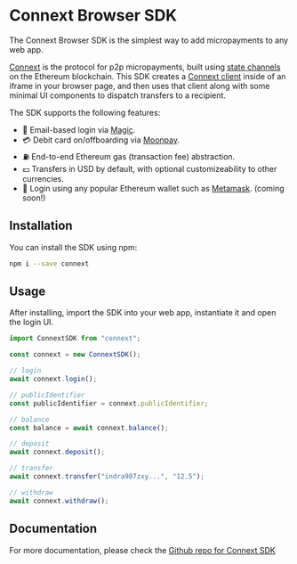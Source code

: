 # Connext Browser SDK

The Connext Browser SDK is the simplest way to add micropayments to any web app.

[Connext](https://connext.network) is the protocol for p2p micropayments, built using [state channels](https://docs.connext.network/en/latest/quickstart/introduction.html#state-channel-basics) on the Ethereum blockchain. This SDK creates a [Connext client](https://docs.connext.network/en/latest/quickstart/clientInstantiation.html) inside of an iframe in your browser page, and then uses that client along with some minimal UI components to dispatch transfers to a recipient.

The SDK supports the following features:

- 🎩 Email-based login via [Magic](https://magic.link).
- 💳 Debit card on/offboarding via [Moonpay](https://moonpay.io).
- ⛽ End-to-end Ethereum gas (transaction fee) abstraction.
- 💵 Transfers in USD by default, with optional customizeability to other currencies.
- 🦊 Login using any popular Ethereum wallet such as [Metamask](https://metamask.io). (coming soon!)

## Installation

You can install the SDK using npm:

```bash
npm i --save connext
```

## Usage

After installing, import the SDK into your web app, instantiate it and open the login UI.

```javascript
import ConnextSDK from "connext";

const connext = new ConnextSDK();

// login
await connext.login();

// publicIdentifier
const publicIdentifier = connext.publicIdentifier;

// balance
const balance = await connext.balance();

// deposit
await connext.deposit();

// transfer
await connext.transfer("indra987zxy...", "12.5");

// withdraw
await connext.withdraw();
```

## Documentation

For more documentation, please check the [Github repo for Connext SDK](https://github.com/connext/browser-sdk)
